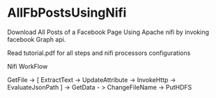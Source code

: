 # AllFbPostsUsingNifi
Download All Posts of a Facebook Page Using Apache nifi by invoking facebook Graph api. 

Read tutorial.pdf for all steps and nifi processors configurations


Nifi WorkFlow

GetFile -> [ ExtractText -> UpdateAttribute -> InvokeHttp -> EvaluateJsonPath ] -> GetData - > ChangeFileName -> PutHDFS

